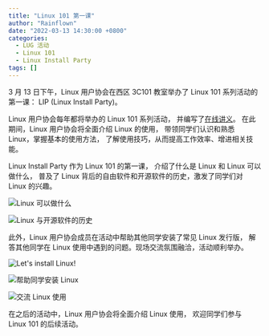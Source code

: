 ```yaml
---
title: "Linux 101 第一课"
author: "Rainflown"
date: "2022-03-13 14:30:00 +0800"
categories:
  - LUG 活动
  - Linux 101
  - Linux Install Party
tags: []
---
```


3 月 13 日下午，Linux 用户协会在西区 3C101 教室举办了 Linux 101 系列活动的第一课：
LIP (Linux Install Party)。

Linux 用户协会每年都将举办的 Linux 101 系列活动，
并编写了[在线讲义](https://101.ustclug.org/)。
在此期间，Linux 用户协会将全面介绍 Linux 的使用，
带领同学们认识和熟悉 Linux，掌握基本的使用方法，
了解使用技巧，从而提高工作效率、增进相关技能。

Linux Install Party 作为 Linux 101 的第一课，
介绍了什么是 Linux 和 Linux 可以做什么，
普及了 Linux 背后的自由软件和开源软件的历史，激发了同学们对 Linux 的兴趣。

![Linux 可以做什么](https://ftp.lug.ustc.edu.cn/%E6%B4%BB%E5%8A%A8/2022.3.13_Linux_101_%E7%AC%AC%E4%B8%80%E8%AF%BE_%E6%9A%A8_Linux_Install_Party/9EE95A65-D8C3-43F1-9532-462D9FFDECC6.jpeg)

![Linux 与开源软件的历史](https://ftp.lug.ustc.edu.cn/%E6%B4%BB%E5%8A%A8/2022.3.13_Linux_101_%E7%AC%AC%E4%B8%80%E8%AF%BE_%E6%9A%A8_Linux_Install_Party/E1A80050-CA5E-4304-8E29-A41E37F688C0.jpeg)

此外，Linux 用户协会成员在活动中帮助其他同学安装了常见 Linux 发行版，
解答其他同学在 Linux 使用中遇到的问题。现场交流氛围融洽，活动顺利举办。

![Let's install Linux!](https://ftp.lug.ustc.edu.cn/%E6%B4%BB%E5%8A%A8/2022.3.13_Linux_101_%E7%AC%AC%E4%B8%80%E8%AF%BE_%E6%9A%A8_Linux_Install_Party/A44911F0-66FA-4564-ADC3-525E768090F5.jpeg)

![帮助同学安装 Linux](https://ftp.lug.ustc.edu.cn/%E6%B4%BB%E5%8A%A8/2022.3.13_Linux_101_%E7%AC%AC%E4%B8%80%E8%AF%BE_%E6%9A%A8_Linux_Install_Party/4A66AB32-0B06-4BEE-B9DC-89B017DA2AF9.jpeg)

![交流 Linux 使用](https://ftp.lug.ustc.edu.cn/%E6%B4%BB%E5%8A%A8/2022.3.13_Linux_101_%E7%AC%AC%E4%B8%80%E8%AF%BE_%E6%9A%A8_Linux_Install_Party/2F260D7E-5B97-4C11-AB94-1B02E40F35C5.jpeg)

在之后的活动中，Linux 用户协会将全面介绍 Linux 使用，
欢迎同学们参与 Linux 101 的后续活动。
